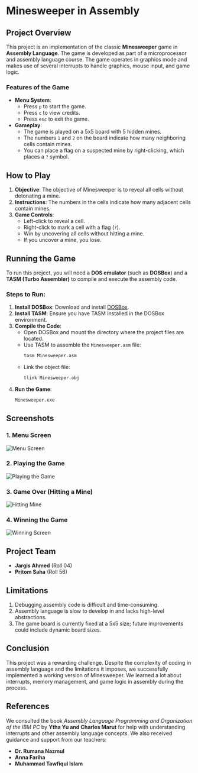 # Minesweeper in Assembly

## Project Overview
This project is an implementation of the classic **Minesweeper** game in **Assembly Language**. The game is developed as part of a microprocessor and assembly language course. The game operates in graphics mode and makes use of several interrupts to handle graphics, mouse input, and game logic.

### Features of the Game
- **Menu System**: 
  - Press `p` to start the game.
  - Press `c` to view credits.
  - Press `esc` to exit the game.
- **Gameplay**:
  - The game is played on a 5x5 board with 5 hidden mines.
  - The numbers `1` and `2` on the board indicate how many neighboring cells contain mines.
  - You can place a flag on a suspected mine by right-clicking, which places a `?` symbol.
  
## How to Play
1. **Objective**: The objective of Minesweeper is to reveal all cells without detonating a mine.
2. **Instructions**: The numbers in the cells indicate how many adjacent cells contain mines.
3. **Game Controls**:
   - Left-click to reveal a cell.
   - Right-click to mark a cell with a flag (`?`).
   - Win by uncovering all cells without hitting a mine.
   - If you uncover a mine, you lose.

## Running the Game
To run this project, you will need a **DOS emulator** (such as **DOSBox**) and a **TASM (Turbo Assembler)** to compile and execute the assembly code.

### Steps to Run:
1. **Install DOSBox**: Download and install [DOSBox](https://www.dosbox.com/).
2. **Install TASM**: Ensure you have TASM installed in the DOSBox environment.
3. **Compile the Code**:
   - Open DOSBox and mount the directory where the project files are located.
   - Use TASM to assemble the `Minesweeper.asm` file:
     ```bash
     tasm Minesweeper.asm
     ```
   - Link the object file:
     ```bash
     tlink Minesweeper.obj
     ```
4. **Run the Game**:
   ```bash
   Minesweeper.exe

## Screenshots

### 1. Menu Screen
![Menu Screen](https://user-images.githubusercontent.com/your_image_path_1)

### 2. Playing the Game
![Playing the Game](https://user-images.githubusercontent.com/your_image_path_2)

### 3. Game Over (Hitting a Mine)
![Hitting Mine](https://user-images.githubusercontent.com/your_image_path_3)

### 4. Winning the Game
![Winning Screen](https://user-images.githubusercontent.com/your_image_path_4)

## Project Team
- **Jargis Ahmed** (Roll 04)
- **Pritom Saha** (Roll 56)

## Limitations
1. Debugging assembly code is difficult and time-consuming.
2. Assembly language is slow to develop in and lacks high-level abstractions.
3. The game board is currently fixed at a 5x5 size; future improvements could include dynamic board sizes.

## Conclusion
This project was a rewarding challenge. Despite the complexity of coding in assembly language and the limitations it imposes, we successfully implemented a working version of Minesweeper. We learned a lot about interrupts, memory management, and game logic in assembly during the process.

## References
We consulted the book *Assembly Language Programming and Organization of the IBM PC* by **Ytha Yu and Charles Marut** for help with understanding interrupts and other assembly language concepts. We also received guidance and support from our teachers:
- **Dr. Rumana Nazmul**
- **Anna Fariha**
- **Muhammad Tawfiqul Islam**

